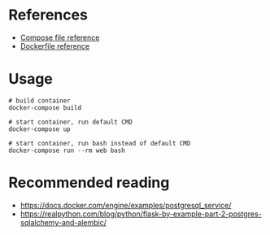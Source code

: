 # References

* [Compose file reference](https://docs.docker.com/compose/compose-file/)
* [Dockerfile reference](https://docs.docker.com/engine/reference/builder/)

# Usage

```
# build container
docker-compose build

# start container, run default CMD
docker-compose up

# start container, run bash instead of default CMD
docker-compose run --rm web bash
```

# Recommended reading 
* https://docs.docker.com/engine/examples/postgresql_service/
* https://realpython.com/blog/python/flask-by-example-part-2-postgres-sqlalchemy-and-alembic/
